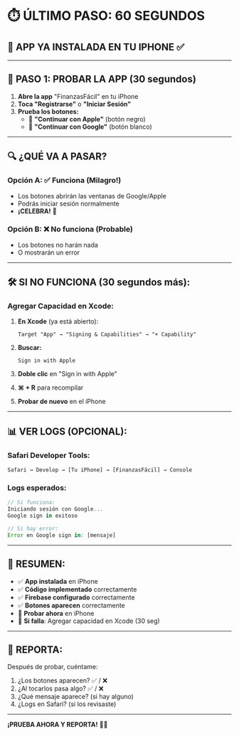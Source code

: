 # ⏱️ ÚLTIMO PASO: 60 SEGUNDOS

## 🎯 **APP YA INSTALADA EN TU IPHONE** ✅

---

## 📱 **PASO 1: PROBAR LA APP (30 segundos)**

1. **Abre la app** "FinanzasFácil" en tu iPhone
2. **Toca "Registrarse"** o **"Iniciar Sesión"**
3. **Prueba los botones:**
   - 🍎 **"Continuar con Apple"** (botón negro)
   - 🔵 **"Continuar con Google"** (botón blanco)

---

## 🔍 **¿QUÉ VA A PASAR?**

### **Opción A: ✅ Funciona (Milagro!)**
- Los botones abrirán las ventanas de Google/Apple
- Podrás iniciar sesión normalmente
- **¡CELEBRA!** 🎉

### **Opción B: ❌ No funciona (Probable)**
- Los botones no harán nada
- O mostrarán un error

---

## 🛠️ **SI NO FUNCIONA (30 segundos más):**

### **Agregar Capacidad en Xcode:**

1. **En Xcode** (ya está abierto):
   ```
   Target "App" → "Signing & Capabilities" → "+ Capability"
   ```

2. **Buscar:**
   ```
   Sign in with Apple
   ```

3. **Doble clic** en "Sign in with Apple"

4. **⌘ + R** para recompilar

5. **Probar de nuevo** en el iPhone

---

## 📊 **VER LOGS (OPCIONAL):**

### **Safari Developer Tools:**
```
Safari → Develop → [Tu iPhone] → [FinanzasFácil] → Console
```

### **Logs esperados:**
```javascript
// Si funciona:
Iniciando sesión con Google...
Google sign in exitoso

// Si hay error:
Error en Google sign in: [mensaje]
```

---

## 🎯 **RESUMEN:**

- ✅ **App instalada** en iPhone
- ✅ **Código implementado** correctamente
- ✅ **Firebase configurado** correctamente
- ✅ **Botones aparecen** correctamente
- 🔄 **Probar ahora** en iPhone
- 🔧 **Si falla**: Agregar capacidad en Xcode (30 seg)

---

## 📸 **REPORTA:**

Después de probar, cuéntame:
1. ¿Los botones aparecen? ✅ / ❌
2. ¿Al tocarlos pasa algo? ✅ / ❌
3. ¿Qué mensaje aparece? (si hay alguno)
4. ¿Logs en Safari? (si los revisaste)

---

**¡PRUEBA AHORA Y REPORTA!** 🚀📱
